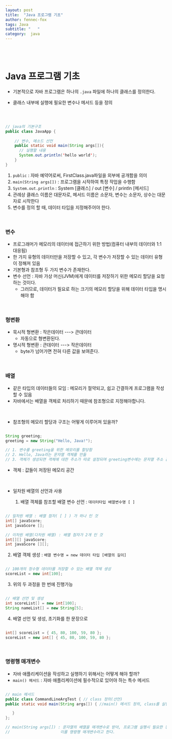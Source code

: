 ```yaml
---
layout: post
title:  "Java 프로그램 기초"
author: fennec-fox
tags: Java
subtitle: "   "
category:  java
---
```


<br>

<br>

# Java 프로그램 기초

- 기본적으로 자바 프로그램은 하나의 `.java` 파일에 하나의 클래스를 정의한다.

- 클래스 내부에 실행에 필요한 변수나 메서드 등을 정의 

<br>

```java

// java의 기본구조
public class JavaApp {
  
    // 변수, 메소드 선언
    public static void main(String args[]){
      // 실행할 내용  
      System.out.println('hello world');
    }
}

```

1. `public` : 자바 예약어로써, FirstClass.java파일을 외부에 공개함을 의미
2. `main(String args[])` : 프로그램을 시작하여 특정 작업을 수행함
3. `System.out.println` : System [클래스] / out [변수] / println [메서드]
4. 관례상 클래스 이름은 대문자로, 메서드 이름은 소문자, 변수는 소문자, 상수는 대문자로 시작한다
5. 변수를 정의 할 때, 데이터 타입을 지정해주어야 한다.

<br>

### 변수

- 프로그래머가 메모리의 데이터에 접근하기 위한 방법(컴퓨터 내부의 데이터와 1:1 대응됨)
- 한 가지 유형의 데이터만을 저장할 수 있고, 각 변수가 저장할 수 있는 데이터 유형이 정해져 있음
- 기본형과 참조형 두 가지 변수가 존재한다.
- 변수 선언 : 자바 가상 머신(JVM)에게 데이터를 저장하기 위한 메모리 할당을 요청하는 것이다.
  - 그러므로, 데이터가 필요로 하는 크기의 메모리 할당을 위해 데이터 타입을 명시해야 함

<br>

### 형변환

- 묵시적 형변환 : 작은데이터 ---> 큰데이터
  - 자동으로 형변환된다. 
- 명시적 형변환 : 큰데이터 ---> 작은데이터
  - byte가 넘어가면 전혀 다른 값을 보여준다.

<br>

### 배열

- 같은 타입의 데이터들의 모임 : 메모리가 절약되고, 쉽고 간결하게 프로그램을 작성할 수 있음
- 자바에서는 배열을 객체로 처리하기 때문에 참조형으로 지정해야합니다.

<br>

- 참조형의 메모리 할당과 구조는 어떻게 이루어져 있을까?

```java

String greeting;
greeting = new String("Hello, Java!");

// 1. 변수를 greeting을 위한 메모리를 할당함
// 2. Hello, Java라는 문자열 객체를 만듦
// 3. 객체가 생성되면 객체에 대한 주소가 따로 설정되며 greeting변수에는 문자열 주소 값을 할당합니다 

```

- 객체 : 값들이 저장된 메모리 공간

<br>

- 일차원 배열의 선언과 사용

  1. 배열 객체를 참조할 배열 변수 선언 :  `데이터타입 배열변수명 [ ]`

```java

// 일차원 배열 : 배열 첨자( [ ] ) 가 하나 인 것
int[] javaScore;
int javaScore [];

// 이차원 배열(다차원 배열) : 배열 첨자가 2개 인 것
int[][] javaScore;
int javaScore [][];

```

  2. 배열 객체 생성 : `배열 변수명 = new 데이터 타입 [배열의 길이]`

```java

// 100개의 정수형 데이터를 저장할 수 있는 배열 객체 생성
scoreList = new int[100];

```

  3. 위의 두 과정을 한 번에 진행가능

```java

// 배열 선언 및 생성
int scoreList[] = new int[100];
String nameList[] = new String[5];

```

  4. 배열 선언 및 생성, 초기화를 한 문장으로

```java

int[] scoreList = { 45, 80, 100, 59, 80 };
scoreList = new int[] { 45, 80, 100, 59, 80 };

```

<br>

### 명령행 매개변수

- 자바 애플리케이션을 작성하고 실행하기 위해서는 어떻게 해야 할까?
- `main() 메서드` : 자바 애플리케이션에 필수적으로 있어야 하는 특수 메서드
```java

// main 메서드 
public class CommandLineArgTest { // class 정의(선언)
public static void main(String args[]) { //main() 메서드 정의, class를 실행

   }
};

// main(String args[]) : 문자열의 배열을 매개변수로 받아, 프로그램 실행시 필요한 정보를 프로그램에 전달
//                      이를 명령행 매개변수라고 한다.


```
<br>
<br>

​     

​     
